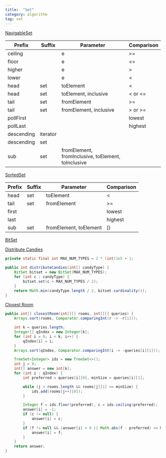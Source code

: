```yaml
---
title:  "Set"
category: algorithm
tag: set 
---
```

[NavigableSet](https://docs.oracle.com/en/java/javase/14/docs/api/java.base/java/util/NavigableSet.html)

| Prefix | Suffix | Parameter | Comparison |
|-------|--------|---------|---------|
| ceiling | | e | >= |
| floor | | e | <= |
| higher | | e | > |
| lower | | e | < |
| head | set | toElement | < |
| head | set | toElement, inclusive | < or <= |
| tail | set | fromElement | >= |
| tail | set | fromElement, inclusive | > or >= |
| pollFirst | | | lowest |
| pollLast | | | highest |
| descending | iterator | | |
| descending | set | | |
| sub | set | fromElement, fromInclusive, toElement, toInclusive | |

[SortedSet](https://docs.oracle.com/en/java/javase/14/docs/api/java.base/java/util/SortedSet.html)

| Prefix | Suffix | Parameter | Comparison |
|-------|--------|---------|---------|
| head | set | toElement | < |
| tail | set | fromElement | >= |
| first | | | lowest |
| last | | | highest |
| sub | set | fromElement, toElement | [) |

[BitSet](https://docs.oracle.com/en/java/javase/14/docs/api/java.base/java/util/BitSet.html)

[Distribute Candies][distribute-candies]

```java
private static final int MAX_NUM_TYPES = 2 * (int)1e5 + 1;

public int distributeCandies(int[] candyType) {
    BitSet bitset = new BitSet(MAX_NUM_TYPES);
    for (int c : candyType) {
        bitset.set(c + MAX_NUM_TYPES / 2);
    }
    return Math.min(candyType.length / 2, bitset.cardinality());
}
```

[Closest Room][closest-room]

```java
public int[] closestRoom(int[][] rooms, int[][] queries) {
    Arrays.sort(rooms, Comparator.comparingInt(r -> -r[1]));

    int k = queries.length;
    Integer[] qIndex = new Integer[k];
    for (int i = 0; i < k; i++) {
        qIndex[i] = i;
    }
    Arrays.sort(qIndex, Comparator.comparingInt(i -> -queries[i][1]));

    TreeSet<Integer> ids = new TreeSet<>();
    int j = 0;
    int[] answer = new int[k];
    for (int i : qIndex) {
        int preferred = queries[i][0], minSize = queries[i][1];

        while (j < rooms.length && rooms[j][1] >= minSize) {
            ids.add(rooms[j++][0]);
        }

        Integer f = ids.floor(preferred), c = ids.ceiling(preferred);
        answer[i] = -1;
        if (c != null) {
            answer[i] = c;
        }
        if (f != null && (answer[i] < 0 || Math.abs(f - preferred) <= Math.abs(answer[i] - preferred))) {
            answer[i] = f;
        }
    }
    return answer;
}
```

[closest-room]:https://leetcode.com/problems/closest-room/
[distribute-candies]:https://leetcode.com/problems/distribute-candies/
